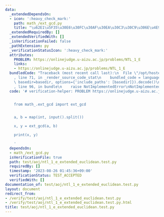 ```yaml
---
data:
  _extendedDependsOn:
  - icon: ':heavy_check_mark:'
    path: math_/ext_gcd.py
    title: "\u62E1\u5F35\u30E6\u30FC\u30AF\u30EA\u30C3\u30C9\u306E\u4E92\u52A9\u6CD5"
  _extendedRequiredBy: []
  _extendedVerifiedWith: []
  _isVerificationFailed: false
  _pathExtension: py
  _verificationStatusIcon: ':heavy_check_mark:'
  attributes:
    PROBLEM: https://onlinejudge.u-aizu.ac.jp/problems/NTL_1_E
    links:
    - https://onlinejudge.u-aizu.ac.jp/problems/NTL_1_E
  bundledCode: "Traceback (most recent call last):\n  File \"/opt/hostedtoolcache/PyPy/3.7.13/x64/site-packages/onlinejudge_verify/documentation/build.py\"\
    , line 71, in _render_source_code_stat\n    bundled_code = language.bundle(stat.path,\
    \ basedir=basedir, options={'include_paths': [basedir]}).decode()\n  File \"/opt/hostedtoolcache/PyPy/3.7.13/x64/site-packages/onlinejudge_verify/languages/python.py\"\
    , line 96, in bundle\n    raise NotImplementedError\nNotImplementedError\n"
  code: '# verification-helper: PROBLEM https://onlinejudge.u-aizu.ac.jp/problems/NTL_1_E


    from math_.ext_gcd import ext_gcd


    a, b = map(int, input().split())

    x, y = ext_gcd(a, b)

    print(x, y)

    '
  dependsOn:
  - math_/ext_gcd.py
  isVerificationFile: true
  path: test/aoj/ntl_1_e_extended_euclidean.test.py
  requiredBy: []
  timestamp: '2023-08-26 01:45:36+09:00'
  verificationStatus: TEST_ACCEPTED
  verifiedWith: []
documentation_of: test/aoj/ntl_1_e_extended_euclidean.test.py
layout: document
redirect_from:
- /verify/test/aoj/ntl_1_e_extended_euclidean.test.py
- /verify/test/aoj/ntl_1_e_extended_euclidean.test.py.html
title: test/aoj/ntl_1_e_extended_euclidean.test.py
---
```

